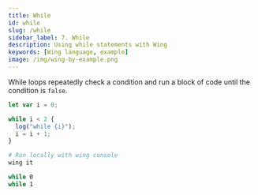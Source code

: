 ```yaml
---
title: While
id: while
slug: /while
sidebar_label: 7. While
description: Using while statements with Wing
keywords: [Wing language, example]
image: /img/wing-by-example.png
---
```


While loops repeatedly check a condition and run a block of code until the condition is `false`.

```js playground title="main.w"
let var i = 0;

while i < 2 {
  log("while {i}");
  i = i + 1;
}
```

```bash title="Wing console output"
# Run locally with wing console
wing it

while 0
while 1
```